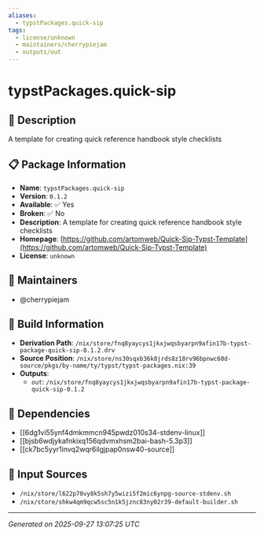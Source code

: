 ```yaml
---
aliases:
  - typstPackages.quick-sip
tags:
  - license/unknown
  - maintainers/cherrypiejam
  - outputs/out
---
```


# typstPackages.quick-sip

## 📝 Description

A template for creating quick reference handbook style checklists

## 📋 Package Information

- **Name**: `typstPackages.quick-sip`
- **Version**: `0.1.2`
- **Available**: ✅ Yes
- **Broken**: ✅ No
- **Description**: A template for creating quick reference handbook style checklists
- **Homepage**: [https://github.com/artomweb/Quick-Sip-Typst-Template](https://github.com/artomweb/Quick-Sip-Typst-Template)
- **License**: `unknown`
## 👥 Maintainers

- @cherrypiejam


## 🔧 Build Information

- **Derivation Path**: `/nix/store/fnq8yaycys1jkxjwqsbyarpn9afin17b-typst-package-quick-sip-0.1.2.drv`
- **Source Position**: `/nix/store/ns30sqxb36k8jrds8z18rv96bpnwc60d-source/pkgs/by-name/ty/typst/typst-packages.nix:39`
- **Outputs**:
  - `out`:  `/nix/store/fnq8yaycys1jkxjwqsbyarpn9afin17b-typst-package-quick-sip-0.1.2`

## 🔗 Dependencies

- [[6dg1vi55ynf4dmkmmcn945pwdz010s34-stdenv-linux]]
- [[bjsb6wdjykafnkixq156qdvmxhsm2bai-bash-5.3p3]]
- [[ck7bc5yyr1invq2wqr6ilgjpap0nsw40-source]]

## 📁 Input Sources

- `/nix/store/l622p70vy8k5sh7y5wizi5f2mic6ynpg-source-stdenv.sh`
- `/nix/store/shkw4qm9qcw5sc5n1k5jznc83ny02r39-default-builder.sh`

---
*Generated on 2025-09-27 13:07:25 UTC*
